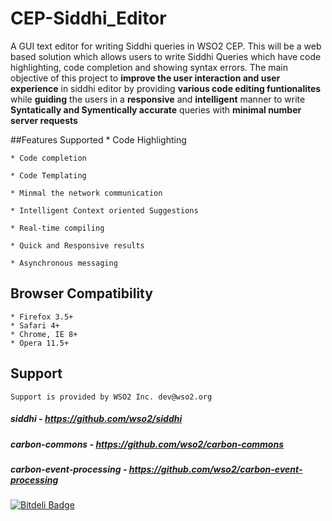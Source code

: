 # CEP-Siddhi_Editor

A GUI text editor for writing Siddhi queries in WSO2 CEP. This will be a web based solution which allows users to write Siddhi Queries which have code highlighting, code completion and showing syntax errors.
The main objective of this project to **improve the user interaction and user experience** in siddhi editor by providing **various code editing funtionalites**
while **guiding** the users in a **responsive** and **intelligent** manner to write **Syntatically  and Symentically accurate** queries with **minimal number server requests**



##Features Supported
    * Code Highlighting
        
    * Code completion
        
    * Code Templating
      
    * Minmal the network communication
    
    * Intelligent Context oriented Suggestions
    
    * Real-time compiling 
    
    * Quick and Responsive results
    
    * Asynchronous messaging 
    


## Browser Compatibility
    * Firefox 3.5+   
    * Safari 4+
    * Chrome, IE 8+
    * Opera 11.5+

## Support

    Support is provided by WSO2 Inc. dev@wso2.org
      


##### siddhi - https://github.com/wso2/siddhi
##### carbon-commons - https://github.com/wso2/carbon-commons
##### carbon-event-processing - https://github.com/wso2/carbon-event-processing 
    
    


[![Bitdeli Badge](https://d2weczhvl823v0.cloudfront.net/TharinduMunasinge/cep-siddhi_editor/trend.png)](https://bitdeli.com/free "Bitdeli Badge")


